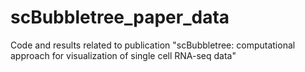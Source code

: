 # scBubbletree_paper_data
Code and results related to publication "scBubbletree: computational approach for visualization of single cell RNA-seq data"
